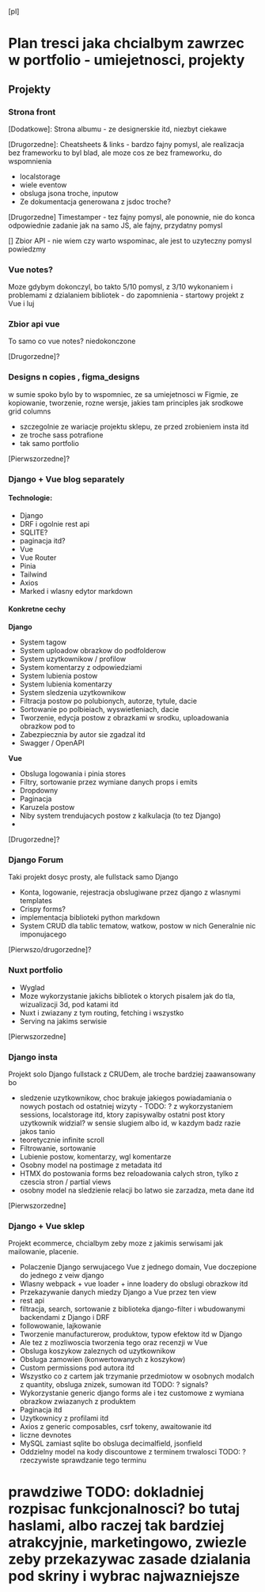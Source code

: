 [pl]
# Plan tresci jaka chcialbym zawrzec w portfolio - umiejetnosci, projekty

## Projekty

### Strona front

[Dodatkowe]: Strona albumu - ze designerskie itd, niezbyt ciekawe

[Drugorzedne]: Cheatsheets & links - bardzo fajny pomysl, ale realizacja bez frameworku to byl blad, ale moze cos ze bez frameworku, do wspomnienia
- localstorage
- wiele eventow
- obsluga jsona troche, inputow
- Ze dokumentacja generowana z jsdoc troche?

[Drugorzedne] Timestamper - tez fajny pomysl, ale ponownie, nie do konca odpowiednie zadanie jak na samo JS, ale fajny, przydatny pomysl

[] Zbior API - nie wiem czy warto wspominac, ale jest to uzyteczny pomysl powiedzmy

### Vue notes?
Moze gdybym dokonczyl, bo takto 5/10 pomysl, z 3/10 wykonaniem i problemami z dzialaniem bibliotek - do zapomnienia - startowy projekt z Vue i luj

### Zbior api vue
To samo co vue notes? niedokonczone

[Drugorzedne]?
### Designs n copies , figma_designs
w sumie spoko bylo by to wspomniec, ze sa umiejetnosci w Figmie, ze kopiowanie, tworzenie, rozne wersje, jakies tam principles jak srodkowe grid columns
- szczegolnie ze wariacje projektu sklepu, ze przed zrobieniem insta itd
- ze troche sass potrafione
- tak samo portfolio

[Pierwszorzedne]?
### Django + Vue blog separately
#### Technologie:
- Django
- DRF i ogolnie rest api
- SQLITE?
- paginacja itd?
- Vue
- Vue Router
- Pinia
- Tailwind
- Axios
- Marked i wlasny edytor markdown
#### Konkretne cechy

**Django**
- System tagow
- System uploadow obrazkow do podfolderow
- System uzytkownikow / profilow
- System komentarzy z odpowiedziami
- System lubienia postow
- System lubienia komentarzy
- System sledzenia uzytkownikow
- Filtracja postow po polubionych, autorze, tytule, dacie
- Sortowanie po polbieiach, wyswietleniach, dacie
- Tworzenie, edycja postow z obrazkami w srodku, uploadowania obrazkow pod to
- Zabezpiecznia by autor sie zgadzal itd
- Swagger / OpenAPI

**Vue**
- Obsluga logowania i pinia stores
- Filtry, sortowanie przez wymiane danych props i emits
- Dropdowny
- Paginacja
- Karuzela postow
- Niby system trendujacych postow z kalkulacja (to tez Django)
- 

[Drugorzedne]?
### Django Forum
Taki projekt dosyc prosty, ale fullstack samo Django

- Konta, logowanie, rejestracja obslugiwane przez django z wlasnymi templates
- Crispy forms?
- implementacja biblioteki python markdown
- System CRUD dla tablic tematow, watkow, postow w nich
Generalnie nic imponujacego

[Pierwszo/drugorzedne]?
### Nuxt portfolio

- Wyglad
- Moze wykorzystanie jakichs bibliotek o ktorych pisalem jak do tla, wizualizacji 3d, pod katami itd
- Nuxt i zwiazany z tym routing, fetching i wszystko
- Serving na jakims serwisie

[Pierwszorzedne]
### Django insta
Projekt solo Django fullstack z CRUDem, ale troche bardziej zaawansowany bo

- sledzenie uzytkownikow, choc brakuje jakiegos powiadamiania o nowych postach od ostatniej wizyty - TODO: ? z wykorzystaniem sessions, localstorage itd, ktory zapisywalby ostatni post ktory uzytkownik widzial? w sensie slugiem albo id, w kazdym badz razie jakos tanio
- teoretycznie infinite scroll
- Filtrowanie, sortowanie
- Lubienie postow, komentarzy, wgl komentarze
- Osobny model na postimage z metadata itd
- HTMX do postowania forms bez reloadowania calych stron, tylko z czescia stron / partial views
- osobny model na sledzienie relacji bo latwo sie zarzadza, meta dane itd

[Pierwszorzedne]
### Django + Vue sklep
Projekt ecommerce, chcialbym zeby moze z jakimis serwisami jak mailowanie, placenie.

- Polaczenie Django serwujacego Vue z jednego domain, Vue doczepione do jednego z veiw django
- Wlasny webpack + vue loader + inne loadery do obslugi obrazkow itd
- Przekazywanie danych miedzy Django a Vue przez ten view
- rest api
- filtracja, search, sortowanie z biblioteka django-filter i wbudowanymi backendami z Django i DRF
- followowanie, lajkowanie
- Tworzenie manufacturerow, produktow, typow efektow itd w Django
- Ale tez z mozliwoscia tworzenia tego oraz recenzji w Vue
- Obsluga koszykow zaleznych od uzytkownikow
- Obsluga zamowien (konwertowanych z koszykow)
- Custom permissions pod autora itd
- Wszystko co z cartem jak trzymanie przedmiotow w osobnych modalch z quantity, obsluga znizek, sumowan itd TODO: ? signals?
- Wykorzystanie generic django forms ale i tez customowe z wymiana obrazkow zwiazanych z produktem
- Paginacja itd
- Uzytkownicy z profilami itd
- Axios z generic composables, csrf tokeny, awaitowanie itd
- liczne devnotes
- MySQL zamiast sqlite bo obsluga decimalfield, jsonfield
- Oddzielny model na kody discountowe z terminem trwalosci TODO: ? rzeczywiste sprawdzanie tego terminu


# prawdziwe TODO: dokladniej rozpisac funkcjonalnosci? bo tutaj haslami, albo raczej tak bardziej atrakcyjnie, marketingowo, zwiezle zeby przekazywac zasade dzialania pod skriny i wybrac najwazniejsze


